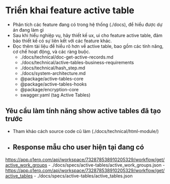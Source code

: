 # Triển khai feature active table

- Phân tích các feature đang có trong hệ thống (./docs), để hiểu được dự án đang làm gì
- Sau khi hiểu nghiệp vụ, hãy thiết kế ux, ui cho feature active table, đảm bảo thiết kế có sự liên kết với các feature khác.
- Đọc thêm tài liệu để hiểu rõ hơn về active table, bao gồm các tính năng, cơ chế hoạt động, và các ràng buộc.
    - ./docs/technical/doc-get-active-records.md
    - ./docs/technical/active-tables-business-requirements
    - ./docs/technical/hash_step.md
    - ./docs/system-architecture.md
    - @package/active-tables-core
    - @package/active-tables-hooks
    - @package/encryption-core
    - swagger.yaml (tag Active Tables)

## Yêu cầu làm tính năng show active tables đã tạo trước

- Tham khảo cách source code cũ làm (./docs/technical/html-module/)
- Response mẫu cho user hiện tại đang có
    -
https://app.o1erp.com/api/workspace/732878538910205329/workflow/get/active_work_groups
        - ./docs/specs/active-tables/active_work_groups.json
    - https://app.o1erp.com/api/workspace/732878538910205329/workflow/get/active_tables
        - ./docs/specs/active-tables/active_tables.json


